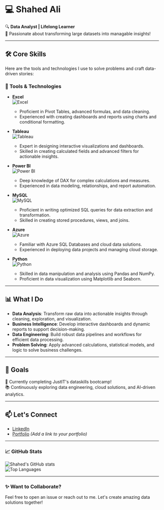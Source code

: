 
# 💻 Shahed Ali 
🔍 **Data Analyst | Lifelong Learner**  
🌟 Passionate about transforming large datasets into managable insights!  

---

## 🛠️ Core Skills  
Here are the tools and technologies I use to solve problems and craft data-driven stories:  

### 🧰 **Tools & Technologies**
- **Excel**  
  ![Excel](https://img.shields.io/badge/Excel-%23339933.svg?style=for-the-badge&logo=microsoft-excel&logoColor=white)  
  - Proficient in Pivot Tables, advanced formulas, and data cleaning.  
  - Experienced with creating dashboards and reports using charts and conditional formatting.  

- **Tableau**  
  ![Tableau](https://img.shields.io/badge/Tableau-%23E97627.svg?style=for-the-badge&logo=tableau&logoColor=white)  
  - Expert in designing interactive visualizations and dashboards.  
  - Skilled in creating calculated fields and advanced filters for actionable insights.  

- **Power BI**  
  ![Power BI](https://img.shields.io/badge/Power%20BI-%23F2C811.svg?style=for-the-badge&logo=powerbi&logoColor=black)  
  - Deep knowledge of DAX for complex calculations and measures.  
  - Experienced in data modeling, relationships, and report automation.  

- **MySQL**  
  ![MySQL](https://img.shields.io/badge/MySQL-%234479A1.svg?style=for-the-badge&logo=mysql&logoColor=white)  
  - Proficient in writing optimized SQL queries for data extraction and transformation.  
  - Skilled in creating stored procedures, views, and joins.  

- **Azure**  
  ![Azure](https://img.shields.io/badge/Azure-%230072C6.svg?style=for-the-badge&logo=microsoft-azure&logoColor=white)  
  - Familiar with Azure SQL Databases and cloud data solutions.  
  - Experienced in deploying data projects and managing cloud storage.  

- **Python**  
  ![Python](https://img.shields.io/badge/Python-%233776AB.svg?style=for-the-badge&logo=python&logoColor=white)  
  - Skilled in data manipulation and analysis using Pandas and NumPy.  
  - Proficient in data visualization using Matplotlib and Seaborn.  

---

## 📊 What I Do  
- **Data Analysis**: Transform raw data into actionable insights through cleaning, exploration, and visualization.  
- **Business Intelligence**: Develop interactive dashboards and dynamic reports to support decision-making.  
- **Data Engineering**: Build robust data pipelines and workflows for efficient data processing.  
- **Problem Solving**: Apply advanced calculations, statistical models, and logic to solve business challenges.  

---

## 🌟 Goals  
🚀 Currently completing JustIT's dataskills bootcamp!   
📚 Continuously exploring data engineering, cloud solutions, and AI-driven analytics.  

---

## 📫 Let's Connect  
- [LinkedIn]([https://www.linkedin.com/in/yusuf-satilmis/](https://www.linkedin.com/in/shahed-ali-550a3020b/))  
- [Portfolio](#) _(Add a link to your portfolio)_  

---

### 📈 GitHub Stats  
![Shahed's GitHub stats](https://github-readme-stats.vercel.app/api?username=Shahed-02&show_icons=true&theme=radical)  
![Top Languages](https://github-readme-stats.vercel.app/api/top-langs/?username=Shahed-02&layout=compact&theme=radical)  

---

### ✨ Want to Collaborate?  
Feel free to open an issue or reach out to me. Let's create amazing data solutions together!  

